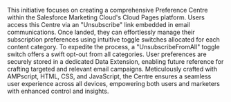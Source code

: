 This initiative focuses on creating a comprehensive Preference Centre within the Salesforce Marketing Cloud's Cloud Pages platform. Users access this Centre via an "Unsubscribe" link embedded in email communications. Once landed, they can effortlessly manage their subscription preferences using intuitive toggle switches allocated for each content category. To expedite the process, a "UnsubscribeFromAll" toggle switch offers a swift opt-out from all categories. User preferences are securely stored in a dedicated Data Extension, enabling future reference for crafting targeted and relevant email campaigns. Meticulously crafted with AMPscript, HTML, CSS, and JavaScript, the Centre ensures a seamless user experience across all devices, empowering both users and marketers with enhanced control and insights.
